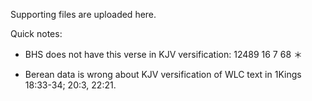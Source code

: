 Supporting files are uploaded here.

Quick notes:

- BHS does not have this verse in KJV versification:
12489	16	7	68	＊

- Berean data is wrong about KJV versification of WLC text in 1Kings 18:33-34; 20:3, 22:21.
